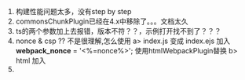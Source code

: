 1. 构建性能问题太多，没有step by step
2. commonsChunkPlugin已经在4.x中移除了。。。文档太久
3. ts的两个参数加上去报错，版本不符？？，示例打开找不到了？？？
4. nonce & csp ?? 不是很理解,怎么使用
    a> index.js 变成 index.ejs 加入 __webpack_nonce__ = '<%=nonce%>';
        使用htmlWebpackPlugin替换
    b> html 加入<meta http-equiv="Content-Security-Policy" content="script-src,'self',https://trusted.cdn.com;">
5. 